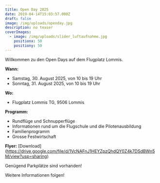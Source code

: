 ```yaml
---
title: Open Day 2025
date: 2019-04-14T15:03:57.000Z
draft: false
image: /img/uploads/openday.jpg
description: no teaser
coverImages:
  - image: /img/uploads/slider_luftaufnahme.jpg
    positionx: 50
    positiony: 50
---
```

Willkommen zu den Open Days auf dem Flugplatz Lommis.

**Wann:**

* Samstag, 30. August 2025, von 10 bis 19 Uhr
* Sonntag, 31. August 2025, von 10 bis 19 Uhr

**Wo:**

* Flugplatz Lommis TG, 9506 Lommis

**Programm:**

* Rundflüge und Schnupperflüge
* Informationen rund um die Flugschule und die Pilotenausbildung
* Familienprogramm
* Grosse Festwirtschaft

**Flyer:** [Download] (https://drive.google.com/file/d/1VcNAFnJ1HEYZpzQhdQY0Z4k7DSdBWn5M/view?usp=sharing)

Genügend Parkplätze sind vorhanden!

Weitere Informationen folgen!
